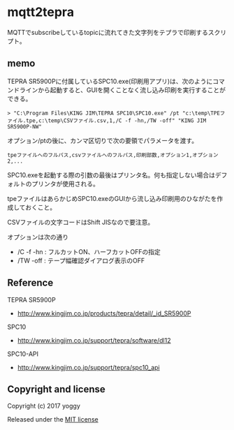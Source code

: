 mqtt2tepra
====
MQTTでsubscribeしているtopicに流れてきた文字列をテプラで印刷するスクリプト。

memo
----
TEPRA SR5900Pに付属しているSPC10.exe(印刷用アプリ)は、次のようにコマンドラインから起動すると、GUIを開くことなく流し込み印刷を実行することができる。

    
    > "C:\Program Files\KING JIM\TEPRA SPC10\SPC10.exe" /pt "c:\temp\TPEファイル.tpe,c:\temp\CSVファイル.csv,1,/C -f -hn,/TW -off" "KING JIM SR5900P-NW"
    

オプション/ptの後に、カンマ区切りで次の要領でパラメータを渡す。

    tpeファイルへのフルパス,csvファイルへのフルパス,印刷部数,オプション1,オプション2,...

SPC10.exeを起動する際の引数の最後はプリンタ名。何も指定しない場合はデフォルトのプリンタが使用される。

tpeファイルはあらかじめSPC10.exeのGUIから流し込み印刷用のひながたを作成しておくこと。

CSVファイルの文字コードはShift JISなので要注意。

オプションは次の通り
  * /C -f -hn : フルカットON、ハーフカットOFFの指定
  * /TW -off : テープ幅確認ダイアログ表示のOFF

Reference
----
TEPRA SR5900P
  * http://www.kingjim.co.jp/products/tepra/detail/_id_SR5900P

SPC10
  * http://www.kingjim.co.jp/support/tepra/software/dl12

SPC10-API
  * http://www.kingjim.co.jp/support/tepra/spc10_api

Copyright and license
----
Copyright (c) 2017 yoggy

Released under the [MIT license](LICENSE)
